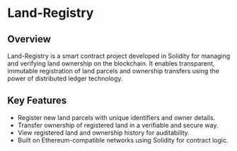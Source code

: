# Land-Registry 

## Overview  
Land-Registry is a smart contract project developed in Solidity for managing and verifying land ownership on the blockchain. It enables transparent, immutable registration of land parcels and ownership transfers using the power of distributed ledger technology.

## Key Features  
- Register new land parcels with unique identifiers and owner details.  
- Transfer ownership of registered land in a verifiable and secure way.  
- View registered land and ownership history for auditability.  
- Built on Ethereum-compatible networks using Solidity for contract logic.
